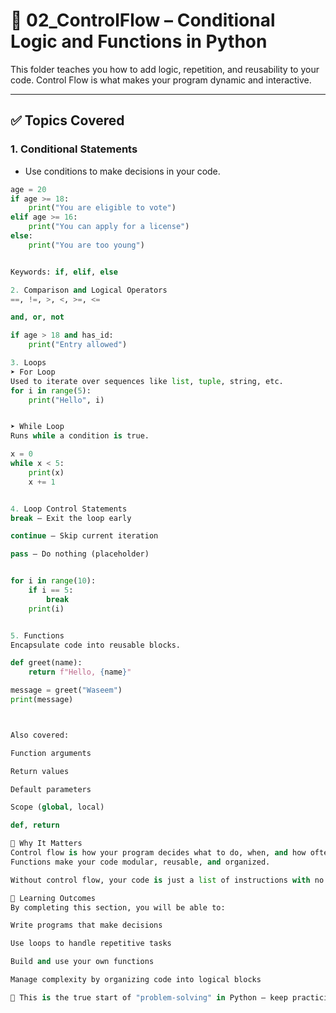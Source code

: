 # 🔁 02_ControlFlow – Conditional Logic and Functions in Python

This folder teaches you how to add logic, repetition, and reusability to your code. Control Flow is what makes your program dynamic and interactive.

---

## ✅ Topics Covered

### 1. Conditional Statements

- Use conditions to make decisions in your code.

```python
age = 20
if age >= 18:
    print("You are eligible to vote")
elif age >= 16:
    print("You can apply for a license")
else:
    print("You are too young")


Keywords: if, elif, else

2. Comparison and Logical Operators
==, !=, >, <, >=, <=

and, or, not

if age > 18 and has_id:
    print("Entry allowed")

3. Loops
➤ For Loop
Used to iterate over sequences like list, tuple, string, etc.
for i in range(5):
    print("Hello", i)


➤ While Loop
Runs while a condition is true.

x = 0
while x < 5:
    print(x)
    x += 1


4. Loop Control Statements
break – Exit the loop early

continue – Skip current iteration

pass – Do nothing (placeholder)


for i in range(10):
    if i == 5:
        break
    print(i)


5. Functions
Encapsulate code into reusable blocks.

def greet(name):
    return f"Hello, {name}"

message = greet("Waseem")
print(message)



Also covered:

Function arguments

Return values

Default parameters

Scope (global, local)

def, return

🧠 Why It Matters
Control flow is how your program decides what to do, when, and how often.
Functions make your code modular, reusable, and organized.

Without control flow, your code is just a list of instructions with no intelligence.

🎯 Learning Outcomes
By completing this section, you will be able to:

Write programs that make decisions

Use loops to handle repetitive tasks

Build and use your own functions

Manage complexity by organizing code into logical blocks

📌 This is the true start of "problem-solving" in Python — keep practicing patterns and challenges using what you’ve learned here!
